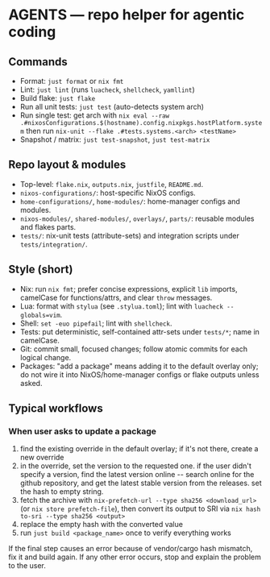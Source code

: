 # AGENTS — repo helper for agentic coding

## Commands

- Format: `just format` or `nix fmt`
- Lint: `just lint` (runs `luacheck`, `shellcheck`, `yamllint`)
- Build flake: `just flake`
- Run all unit tests: `just test` (auto-detects system arch)
- Run single test: get arch with `nix eval --raw .#nixosConfigurations.$(hostname).config.nixpkgs.hostPlatform.system` then run `nix-unit --flake .#tests.systems.<arch> <testName>`
- Snapshot / matrix: `just test-snapshot`, `just test-matrix`

## Repo layout & modules

- Top-level: `flake.nix`, `outputs.nix`, `justfile`, `README.md`.
- `nixos-configurations/`: host-specific NixOS configs.
- `home-configurations/`, `home-modules/`: home-manager configs and modules.
- `nixos-modules/`, `shared-modules/`, `overlays/`, `parts/`: reusable modules and flakes parts.
- `tests/`: nix-unit tests (attribute-sets) and integration scripts under `tests/integration/`.

## Style (short)

- Nix: run `nix fmt`; prefer concise expressions, explicit `lib` imports, camelCase for functions/attrs, and clear `throw` messages.
- Lua: format with `stylua` (see `.stylua.toml`); lint with `luacheck --globals=vim`.
- Shell: `set -euo pipefail`; lint with `shellcheck`.
- Tests: put deterministic, self-contained attr-sets under `tests/*`; name in camelCase.
- Git: commit small, focused changes; follow atomic commits for each logical change.
- Packages: "add a package" means adding it to the default overlay only; do not wire it into NixOS/home-manager configs or flake outputs unless asked.

## Typical workflows

### When user asks to update a package

1. find the existing override in the default overlay; if it's not there, create
   a new override
2. in the override, set the version to the requested one. if the user didn't
   specify a version, find the latest version online -- search online for the
   github repository, and get the latest stable version from the releases.
   set the hash to empty string.
3. fetch the archive with `nix-prefetch-url --type sha256 <download_url>` (or `nix store prefetch-file`),
   then convert its output to SRI via `nix hash to-sri --type sha256 <output>`
4. replace the empty hash with the converted value
5. run `just build <package_name>` once to verify everything works

If the final step causes an error because of vendor/cargo hash mismatch, fix it
and build again. If any other error occurs, stop and explain the problem to the
user.
